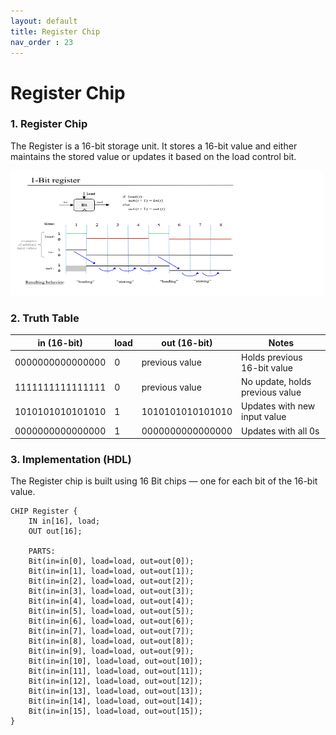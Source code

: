 ```yaml
---
layout: default
title: Register Chip
nav_order : 23
---
```


# Register Chip

### 1. Register Chip

The Register is a 16-bit storage unit. It stores a 16-bit value and either maintains the stored value or updates it based on the load control bit.

<img src="\images\register.png" width="500" height="200px"/> 


### 2. Truth Table

| in (16-bit)         | load | out (16-bit)        | Notes                            |
|---------------------|------|---------------------|----------------------------------|
| 0000000000000000    | 0    | previous value      | Holds previous 16-bit value     |
| 1111111111111111    | 0    | previous value      | No update, holds previous value |
| 1010101010101010    | 1    | 1010101010101010    | Updates with new input value    |
| 0000000000000000    | 1    | 0000000000000000    | Updates with all 0s             |



### 3. Implementation (HDL)

The Register chip is built using 16 Bit chips — one for each bit of the 16-bit value.

```hdl
CHIP Register {
    IN in[16], load;
    OUT out[16];

    PARTS:
    Bit(in=in[0], load=load, out=out[0]);
    Bit(in=in[1], load=load, out=out[1]);
    Bit(in=in[2], load=load, out=out[2]);
    Bit(in=in[3], load=load, out=out[3]);
    Bit(in=in[4], load=load, out=out[4]);
    Bit(in=in[5], load=load, out=out[5]);
    Bit(in=in[6], load=load, out=out[6]);
    Bit(in=in[7], load=load, out=out[7]);
    Bit(in=in[8], load=load, out=out[8]);
    Bit(in=in[9], load=load, out=out[9]);
    Bit(in=in[10], load=load, out=out[10]);
    Bit(in=in[11], load=load, out=out[11]);
    Bit(in=in[12], load=load, out=out[12]);
    Bit(in=in[13], load=load, out=out[13]);
    Bit(in=in[14], load=load, out=out[14]);
    Bit(in=in[15], load=load, out=out[15]);
}

 ```